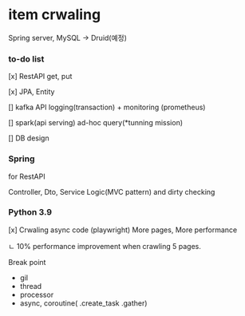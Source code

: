# item crwaling

Spring server, MySQL -> Druid(예정)

### __to-do list__

[x] RestAPI get, put

[x] JPA, Entity

[] kafka API logging(transaction) + monitoring (prometheus)

[] spark(api serving) ad-hoc query(*tunning mission) 

[] DB design

### Spring

for RestAPI 

Controller, Dto, Service Logic(MVC pattern) and dirty checking

### Python 3.9

[x] Crwaling async code (playwright) More pages, More performance

ㄴ  10% performance improvement when crawling 5 pages.

    

Break point 
- gil
- thread
- processor
- async, coroutine( .create_task .gather)
